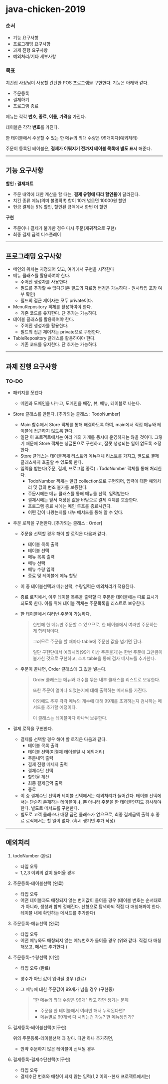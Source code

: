 # java-chicken-2019

### 순서

- 기능 요구사항
- 프로그래밍 요구사항
- 과제 진행 요구사항
- 예외처리/기타 세부사항

### 목표

치킨집 사장님이 사용할 간단한 POS 프로그램을 구현한다. 기능은 아래와 같다.

- 주문등록
- 결제하기
- 프로그램 종료

메뉴는 각각 **번호, 종료, 이름, 가격**을 가진다.

테이블은 각각 **번호**를 가진다.

한 테이블에서 주문할 수 있는 한 메뉴의 최대 수량은 99개이다(예외처리)

주문이 등록된 테이블은, **결제가 이뤄지기 전까지 테이블 목록에 별도 표시** 해준다.

---

## 기능 요구사항

**할인 : 결제파트**

- 주문 내역에 대한 계산을 할 때는, **결제 유형에 따라 할인율**이 달라진다.
- 치킨 종류 메뉴(의미 불명확!!) 합이 10개 넘으면 10000원 할인
- 현금 결제는 5% 할인, 할인된 금액에서 한번 더 할인

**구현**

- 주문이나 결제가 불가한 경우 다시 주문(재귀적으로 구현)
- 최종 결제 금액 디스플레이

---

## 프로그래밍 요구사항

- 메인의 위치는 지정되어 있고, 여기에서 구현을 시작한다
- 메뉴 클래스를 활용하여야 한다.
  - 주어진 생성자를 사용한다
  - 필드를 추가할 수 없다(기존 필드의 자료형 변경은 가능하다 - 원시타입 포장 여부 확인)
  - 필드의 접근 제어자는 모두 private이다.
- MenuRepository 객체를 활용하여야 한다.
  - 기존 코드를 유지한다. 단 추가는 가능하다.
- 테이블 클래스를 활용하여야 한다.
  - 주어진 생성자를 활용한다.
  - 필드의 접근 제어자는 private으로 구현한다.
- TableRepository 클래스를 활용하여야 한다.
  - 기존 코드를 유지한다. 단 추가는 가능하다.

---

## 과제 진행 요구사항

### TO-DO

- 패키지를 쪼갠다
  - 메인과 도메인을 나누고, 도메인을 매장, 뷰, 메뉴, 테이블로 나눈다.

- Store 클래스를 만든다.
  [추가되는 클래스 : TodoNumber]

  - Main 함수에서 Store 객체를 통해 해결하도록 하여, main에서 직접 메뉴와 테이블에 접근하지 않도록 한다.
  - 일단 이 프로젝트에서는 여러 개의 가게를 동시에 운영하지는 않을 것이다. 
    그렇기 때문에 Store 객체는 싱글톤으로 구현하고, 잘못 생성되는 일이 없도록 조정한다.
  - Store 클래스는 테이블객체 리스트와 메뉴객체 리스트를 가지고, 별도로 결제 클래스까지 호출할 수 있도록 한다.
  - 입력을 받는다(주문, 결제, 프로그램 종료) :  TodoNumber 객체를 통해 처리한다.
    - TodoNumber 객체는 일급 collection으로 구현되어, 입력에 대한 예외처리 및 값의 변조 불가를 보증한다. 
    - 주문시에는 메뉴 클래스를 통해 메뉴를 선택, 입력받는다
    - 결제시에는 앞서 저장된 값을 바탕으로 결제 객체를 호출한다.
    - 프로그램 종료 시에는 메인 루프를 종료시킨다.
    - 어떤 값이 나왔는지를 내부 메서드를 통해 알 수 있다.

- 주문 로직을 구현한다.
  [추가되는 클래스 : Order]

  - 주문을 선택할 경우 해야 할 로직은 다음과 같다.

    - 테이블 목록 출력
    - 테이블 선택
    - 메뉴 목록 출력
    - 메뉴 선택
    - 메뉴 수량 입력
    - 종료 및 테이블에 메뉴 할당

  - 이 중 테이블선택과 메뉴선택, 수량입력은 예외처리가 적용된다.

  - 종료 로직에서, 이후 테이블 목록을 출력할 때 주문한 테이블에는 따로 표시가 되도록 한다.
    이를 위해 테이블 객체는 주문목록을 리스트로 보유한다.

  - 한 테이블에서 여러번 주문이 가능하다.

    > 한번에 한 메뉴만 주문할 수 있으므로, 한 테이블에서 여러번 주문하는 게 합리적이다.
    >
    > 그러므로 주문을 할 때마다 table에 주문한 값을 넘기면 된다.
    >
    > 일단 구현단에서 예외처리(99개 이상 주문불가)는 한번 주문에 그만큼이 불가한 것으로 구현하고, 추후 table을 통해 검사 메서드를 추가한다.

  - 주문이 끝나면, Order 클래스에 그 값을 넣는다. 

    > Order 클래스는 메뉴와 개수를 묶은 내부 클래스를 리스트로 보유한다.
    >
    > 또한 주문이 얼마나 되었는지에 대해 출력하는 메서드를 가진다.
    >
    > 이외에도 추후 각각 메뉴의 개수에 대해 99개를 초과하는지 검사하는 메서드를 추가할 예정이다.
    >
    > 이 클래스는 테이블마다 하나씩 보유한다.

- 결제 로직을 구현한다.

  - 결제를 선택할 경우 해야 할 로직은 다음과 같다.
    - 테이블 목록 출력
    - 테이블 선택(미결제 테이블일 시 예외처리)
    - 주문내역 출력
    - 결제 진행 메세지 출력
    - 결제수단 선택
    - 할인율 계산
    - 최종 결제금액 출력
    - 종료
  - 이 중 결제수단 선택과 테이블 선택에서는 예외처리가 들어간다.
    테이블 선택에서는 단순히 존재하는 테이블이냐, 뿐 아니라 주문을 한 테이블인지도 검사해야한다. 별도로 메서드를 구현한다.
  - 별도로 고객 클래스나 매장 금전 클래스가 없으므로, 최종 결제금액 출력 후 종료 로직에서는 할 일이 없다. (혹시 생기면 추가 작성)

---

## 예외처리

1. todoNumber (완료)

   - 타입 오류
   - 1,2,3 이외의 값이 들어올 경우

2. 주문등록-테이블선택 (완료)

   - 타입 오류
   - 어떤 테이블과도 매칭되지 않는 번지값이 들어올 경우
     (테이블 번호는 순서대로가 아니라, 생성과 함께 정해진다. 선형으로 탐색하되 직접 다 매칭해봐야 한다. 테이블 내에 확인하는 메서드를 추가한다)

3. 주문등록-메뉴선택 (완료)

   - 타입 오류
   - 어떤 메뉴와도 매칭되지 않는 메뉴번호가 들어올 경우
     (위와 같다. 직접 다 매칭해보고, 메서드 추가한다.)

4. 주문등록-수량선택 (미완)

   - 타입 오류 (완료)

   - 양수가 아닌 값이 입력될 경우 (완료)

   - 그 메뉴에 대한 주문값이 99개가 넘을 경우 (구현중)

     > "한 메뉴의 최대 수량은 99개" 라고 하면 생기는 문제
     >
     > - 주문을 한 테이블에서 여러번 해서 누적된다면?
     > - 메뉴별로 99개씩 다 시키는건 가능? 한 메뉴당인가?

5. 결제등록-테이블선택(미구현)

   위의 주문등록-테이블선택 과 같다. 다만 하나 추가하면,

   - 만약 주문하지 않은 테이블이 선택될 경우

6. 결제등록-결제수단선택(미구현)

   - 타입 오류
   - 결제수단 번호와 매칭이 되지 않는 입력(1,2 이외--현재 프로젝트에서는)